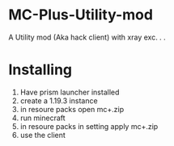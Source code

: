 # MC-Plus-Utility-mod
A Utility mod (Aka hack client) with xray exc. . .
# Installing
1. Have prism launcher installed
2. create a 1.19.3 instance
4. in resoure packs open mc+.zip
5. run minecraft
6. in resoure packs in setting apply mc+.zip
7. use the client

